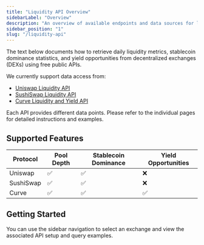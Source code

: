 ```yaml
---
title: "Liquidity API Overview"
sidebarLabel: "Overview"
description: "An overview of available endpoints and data sources for liquidity tracking, stablecoin dominance, and yield opportunities across Uniswap, SushiSwap, and Curve."
sidebar_position: "1"
slug: "/liquidity-api"
---
```

The text below documents how to retrieve daily liquidity metrics, stablecoin dominance statistics, and yield opportunities from decentralized exchanges (DEXs) using free public APIs.

We currently support data access from:

- [Uniswap Liquidity API](./uniswap-api)
- [SushiSwap Liquidity API](./sushiswap-api)
- [Curve Liquidity and Yield API](./curve-api)

Each API provides different data points. Please refer to the individual pages for detailed instructions and examples.

## Supported Features
| Protocol  | Pool Depth | Stablecoin Dominance | Yield Opportunities |
| --------- | ---------- | -------------------- | ------------------- |
| Uniswap   | ✅          | ✅                    | ❌                   |
| SushiSwap | ✅          | ✅                    | ❌                   |
| Curve     | ✅          | ✅                    | ✅                   |

## Getting Started
You can use the sidebar navigation to select an exchange and view the associated API setup and query examples.